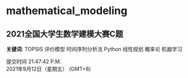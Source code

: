 # mathematical_modeling

## 2021全国大学生数学建模大赛C题 


**关键词**: TOPSIS 评价模型 时间序列分析法 Python 线性规划 概率论 机器学习
 
  
提交时间 21:47:42 P.M.  
2021年9月12日（星期五） (GMT+8)  
